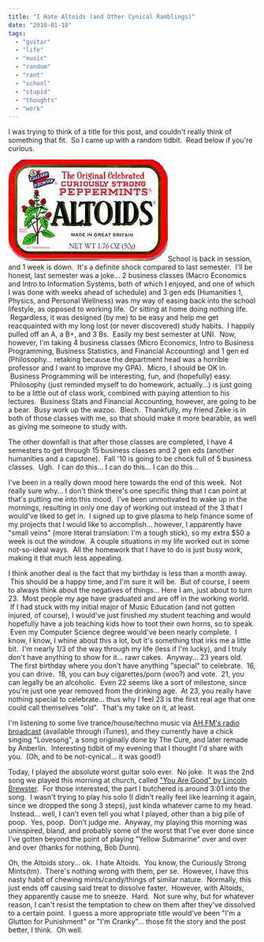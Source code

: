 ```yaml
---
title: "I Hate Altoids (and Other Cynical Ramblings)"
date: "2010-01-18"
tags:
  - "guitar"
  - "life"
  - "music"
  - "random"
  - "rant"
  - "school"
  - "stupid"
  - "thoughts"
  - "work"
---
```


I was trying to think of a title for this post, and couldn't really think of something that fit.  So I came up with a random tidbit.  Read below if you're curious.

![](images/altoids.jpg)School is back in session, and 1 week is down.  It's a definite shock compared to last semester.  I'll be honest, last semester was a joke... 2 business classes (Macro Economics and Intro to Information Systems, both of which I enjoyed, and one of which I was done with weeks ahead of schedule) and 3 gen eds (Humanities 1, Physics, and Personal Wellness) was my way of easing back into the school lifestyle, as opposed to working life.  Or sitting at home doing nothing life.  Regardless, it was designed (by me) to be easy and help me get reacquainted with my long lost (or never discovered) study habits.  I happily pulled off an A, a B+, and 3 Bs.  Easily my best semester at UNI.  Now, however, I'm taking 4 business classes (Micro Economics, Intro to Business Programming, Business Statistics, and Financial Accounting) and 1 gen ed (Philosophy... retaking because the department head was a horrible professor and I want to improve my GPA).  Micro, I should be OK in.  Business Programming will be interesting, fun, and (hopefully) easy.  Philosophy (just reminded myself to do homework, actually...) is just going to be a little out of class work, combined with paying attention to his lectures.  Business Stats and Financial Accounting, however, are going to be a bear.  Busy work up the wazoo.  Blech.  Thankfully, my friend Zeke is in both of those classes with me, so that should make it more bearable, as well as giving me someone to study with.

The other downfall is that after those classes are completed, I have 4 semesters to get through 15 business classes and 2 gen eds (another humanities and a capstone).  Fall '10 is going to be chock full of 5 business classes.  Ugh.  I can do this... I can do this... I can do this...

I've been in a really down mood here towards the end of this week.  Not really sure why... I don't think there's one specific thing that I can point at that's putting me into this mood.  I've been unmotivated to wake up in the mornings, resulting in only one day of working out instead of the 3 that I would've liked to get in.  I signed up to give plasma to help finance some of my projects that I would like to accomplish... however, I apparently have "small veins" (more literal translation: I'm a tough stick), so my extra $50 a week is out the window.  A couple situations in my life worked out in some not-so-ideal ways.  All the homework that I have to do is just busy work, making it that much less appealing.

I think another deal is the fact that my birthday is less than a month away.  This should be a happy time, and I'm sure it will be.  But of course, I seem to always think about the negatives of things... Here I am, just about to turn 23.  Most people my age have graduated and are off in the working world.  If I had stuck with my initial major of Music Education (and not gotten injured, of course), I would've just finished my student teaching and would hopefully have a job teaching kids how to toot their own horns, so to speak.  Even my Computer Science degree would've been nearly complete.  I know, I know, I whine about this a lot, but it's something that irks me a little bit.  I'm nearly 1/3 of the way through my life (less if I'm lucky), and I truly don't have anything to show for it... rawr cakes.  Anyway... 23 years old.  The first birthday where you don't have anything "special" to celebrate.  16, you can drive.  18, you can buy cigarettes/porn (woo?) and vote.  21, you can legally be an alcoholic.  Even 22 seems like a sort of milestone, since you're just one year removed from the drinking age.  At 23, you really have nothing special to celebrate... thus why I feel 23 is the first real age that one could call themselves "old".  That's my take on it, at least.

I'm listening to some live trance/house/techno music via [AH.FM's radio broadcast](http://forum.ah.fm/) (available through iTunes), and they currently have a chick singing "Lovesong", a song originally done by The Cure, and later remade by Anberlin.  Interesting tidbit of my evening that I thought I'd share with you.  (Oh, and to be not-cynical... it was good!)

Today, I played the absolute worst guitar solo ever.  No joke.  It was the 2nd song we played this morning at church, called ["You Are Good" by Lincoln Brewster](http://www.youtube.com/watch?v=vVn8IGUfnPA).  For those interested, the part I butchered is around 3:01 into the song.  I wasn't trying to play his solo (I didn't really feel like learning it again, since we dropped the song 3 steps), just kinda whatever came to my head.  Instead... well, I can't even tell you what I played, other than a big pile of poop.  Yes, poop.  Don't judge me.  Anyway, my playing this morning was uninspired, bland, and probably some of the worst that I've ever done since I've gotten beyond the point of playing "Yellow Submarine" over and over and over (thanks for nothing, Bob Dunn).

Oh, the Altoids story... ok.  I hate Altoids.  You know, the Curiously Strong Mints(tm).  There's nothing wrong with them, per se.  However, I have this nasty habit of chewing mints/candy/things of similar nature.  Normally, this just ends off causing said treat to dissolve faster.  However, with Altoids, they apparently cause me to sneeze.  Hard.  Not sure why, but for whatever reason, I can't resist the temptation to chew on them after they've dissolved to a certain point.  I guess a more appropriate title would've been "I'm a Glutton for Punishment" or "I'm Cranky"... those fit the story and the post better, I think.  Oh well.
